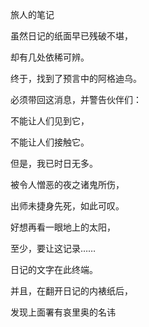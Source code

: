 旅人的笔记

虽然日记的纸面早已残破不堪，

却有几处依稀可辨。

终于，找到了预言中的阿格迪乌。

必须带回这消息，并警告伙伴们：

不能让人们见到它，

不能让人们接触它。

但是，我已时日无多。

被令人憎恶的夜之诸鬼所伤，

出师未捷身先死，如此可叹。

好想再看一眼地上的太阳，

至少，要让这记录……

日记的文字在此终端。

并且，在翻开日记的内裱纸后，

发现上面署有哀里奥的名讳